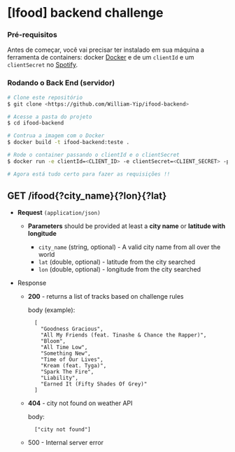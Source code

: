 # [Ifood] backend challenge

### Pré-requisitos

Antes de começar, você vai precisar ter instalado em sua máquina a ferramenta de containers: docker
[Docker](https://www.docker.com/) e de um `clientId` e um `clientSecret` no [Spotify](https://developer.spotify.com/dashboard/).

### Rodando o Back End (servidor)

```bash
# Clone este repositório
$ git clone <https://github.com/William-Yip/ifood-backend>

# Acesse a pasta do projeto
$ cd ifood-backend

# Contrua a imagem com o Docker
$ docker build -t ifood-backend:teste .

# Rode o container passando o clientId e o clientSecret
$ docker run -e clientId=<CLIENT_ID> -e clientSecret=<CLIENT_SECRET> -p 8080:8080 ifood-backend:teste

# Agora está tudo certo para fazer as requisições !! 
```

## GET /ifood{?city_name}{?lon}{?lat}

+ **Request** `(application/json)`

    + **Parameters** should be provided at least a **city name** or **latitude with longitude**
     
      + `city_name` (string, optional) - A valid city name from all over the world
      + `lat` (double, optional) - latitude from the city searched
      + `lon` (double, optional) - longitude from the city searched
       

+ Response
  + **200** - returns a list of tracks based on challenge rules


    body (example):

          [
            "Goodness Gracious",
            "All My Friends (feat. Tinashe & Chance the Rapper)",
            "Bloom",
            "All Time Low",
            "Something New",
            "Time of Our Lives",
            "Kream (feat. Tyga)",
            "Spark The Fire",
            "Liability",
            "Earned It (Fifty Shades Of Grey)"
          ]

  + **404** -  city not found on weather API
   
   
    body:
   
          ["city not found"] 
  + 500 - Internal server error
   